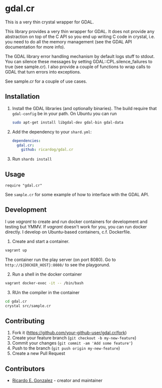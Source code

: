 # gdal.cr

This is a very thin crystal wrapper for GDAL.

This library provides a very thin wrapper for GDAL.  It does not provide
any abstraction on top of the C API so you end up writing C code in
crystal, i.e. you need to do all the memory management (see the GDAL API
documentation for more info).

The GDAL library error handling mechanism by default logs stuff to
stdout.  You can silence these messages by setting
GDAL::CPL.silence_failures to true (see sample.cr).  I also provide a
couple of functions to wrap calls to GDAL that turn errors into
exceptions.

See sample.cr for a couple of use cases.

## Installation

1. Install the GDAL libraries (and optionally binaries).  The build
   require that `gdal-config` be in your path.  On Ubuntu you can run
   
   ```bash
   sudo apt-get install libgdal-dev gdal-bin gdal-data
   ```

2. Add the dependency to your `shard.yml`:

   ```yaml
   dependencies:
     gdal.cr:
       github: ricardog/gdal.cr
   ```

3. Run `shards install`

## Usage

```crystal
require "gdal.cr"
```

See `sample.cr` for some example of how to interface with the GDAL API.

## Development

I use *vagrant* to create and run docker containers for development and
testing but YMMV.  If *vagrant* doesn't work for you, you can run docker
directly.  I develop on Ubuntu-based containers, c.f. Dockerfile.

1. Create and start a container.

```bash
vagrant up
```

The container run the play server (on port 8080).  Go to
`http://${DOCKER_HOST}:8080/` to see the playgorund.

2. Run a shell in the docker container

```bash
vagrant docker-exec -it -- /bin/bash
```

3. RUn the compiler in the container

```bash
cd gdal.cr
crystal src/sample.cr
```

## Contributing

1. Fork it (<https://github.com/your-github-user/gdal.cr/fork>)
2. Create your feature branch (`git checkout -b my-new-feature`)
3. Commit your changes (`git commit -am 'Add some feature'`)
4. Push to the branch (`git push origin my-new-feature`)
5. Create a new Pull Request

## Contributors

- [Ricardo E. Gonzalez](https://github.com/ricardog) - creator and maintainer
